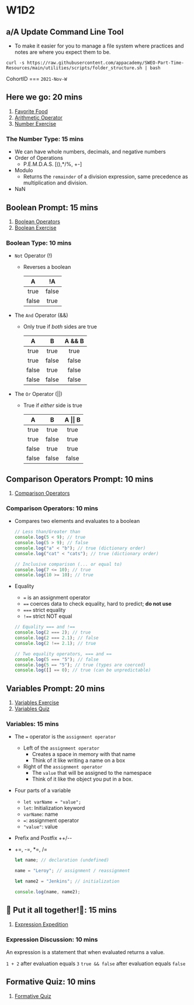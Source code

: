 # W1D2

## a/A Update Command Line Tool

- To make it easier for you to manage a file system where practices and
  notes are where you expect them to be.

`curl -s https://raw.githubusercontent.com/appacademy/SWEO-Part-Time-Resources/main/utilities/scripts/folder_structure.sh | bash`

CohortID === `2021-Nov-W`

## Here we go: 20 mins

1. [Favorite Food]
2. [Arithmetic Operator]
3. [Number Exercise]

### The Number Type: 15 mins

- We can have whole numbers, decimals, and negative numbers
- Order of Operations
  - P.E.M.D.A.S. [(),*/%, +-]
- Modulo
  - Returns the `remainder` of a division expression, same precedence as
    multiplication and division.
- NaN

## Boolean Prompt: 15 mins

1. [Boolean Operators]
2. [Boolean Exercise]

### Boolean Type: 10 mins

- `Not` Operator (!)

  - Reverses a boolean

    |   A   |  !A   |
    | :---: | :---: |
    | true  | false |
    | false | true  |

- The `And` Operator (&&)

  - Only true if _both_ sides are true

    |   A   |   B   | A && B |
    | :---: | :---: | :----: |
    | true  | true  |  true  |
    | true  | false | false  |
    | false | true  | false  |
    | false | false | false  |

- The `Or` Operator (||)

  - True if _either_ side is true

    |   A   |   B   | A \|\| B |
    | :---: | :---: | :------: |
    | true  | true  |   true   |
    | true  | false |   true   |
    | false | true  |   true   |
    | false | false |  false   |

## Comparison Operators Prompt: 10 mins

1. [Comparison Operators]

### Comparison Operators: 10 mins

- Compares two elements and evaluates to a boolean

  ```js
  // Less than/Greater than
  console.log(5 < 9); // true
  console.log(5 > 9); // false
  console.log("a" < "b"); // true (dictionary order)
  console.log("cat" < "cats"); // true (dictionary order)

  // Inclusive comparison (... or equal to)
  console.log(7 <= 10); // true
  console.log(10 >= 10); // true
  ```

- Equality

  - `=` is an assignment operator
  - `==` coerces data to check equality, hard to predict; **do not use**
  - `===` strict equality
  - `!==` strict NOT equal

  ```js
  // Equality === and !==
  console.log(2 === 2); // true
  console.log(2 === 2.1); // false
  console.log(2 !== 2.1); // true

  // Two equality operators, === and ==
  console.log(5 === "5"); // false
  console.log(5 == "5"); // true (types are coerced)
  console.log([] == 0); // true (can be unpredictable)
  ```

## Variables Prompt: 20 mins

1. [Variables Exercise]
2. [Variables Quiz]

### Variables: 15 mins

- The `=` operator is the `assignment operator`
  - Left of the `assignment operator`
    - Creates a space in memory with that name
    - Think of it like writing a name on a box
  - Right of the `assignment operator`
    - The `value` that will be assigned to the namespace
    - Think of it like the object you put in a box.
- Four parts of a variable

  - `let varName = "value";`
  - `let`: Initialization keyword
  - `varName`: name
  - `=`: assignment operator
  - `"value"`: value

- Prefix and Postfix ++/--
- +=, -=, \*=, /=

  ```js
  let name; // declaration (undefined)

  name = "Leroy"; // assignment / reassignment

  let name2 = "Jenkins"; // initialization

  console.log(name, name2);
  ```

## 🎵 Put it all together!🎵: 15 mins

1. [Expression Expedition]

### Expression Discussion: 10 mins

An expression is a statement that when evaluated returns a value.

`1 + 2` after evaluation equals `3`
`true && false` after evaluation equals `false`

## Formative Quiz: 10 mins

1. [Formative Quiz]

[favorite food]: https://open.appacademy.io/learn/js-py---pt-feb-2022-online/week-1---intro-to-javascript/favorite-food
[arithmetic operator]: https://open.appacademy.io/learn/js-py---pt-feb-2022-online/week-1---intro-to-javascript/arithmetic-operators
[number exercise]: https://open.appacademy.io/learn/js-py---pt-feb-2022-online/week-1---intro-to-javascript/numbers-exercise
[boolean operators]: https://open.appacademy.io/learn/js-py---pt-feb-2022-online/week-1---intro-to-javascript/boolean-operators
[boolean exercise]: https://open.appacademy.io/learn/js-py---pt-feb-2022-online/week-1---intro-to-javascript/booleans-exercise
[comparison operators]: https://open.appacademy.io/learn/js-py---pt-feb-2022-online/week-1---intro-to-javascript/comparison-operators-quiz
[variables exercise]: https://open.appacademy.io/learn/js-py---pt-feb-2022-online/week-1---intro-to-javascript/variables-exercise
[variables quiz]: https://open.appacademy.io/learn/js-py---pt-feb-2022-online/week-1---intro-to-javascript/variables-quiz
[expression expedition]: https://open.appacademy.io/learn/js-py---pt-feb-2022-online/week-1---intro-to-javascript/expression-expedition
[formative quiz]: https://open.appacademy.io/learn/js-py---pt-feb-2022-online/week-1---intro-to-javascript/formative-quiz--repeat----tuesday
